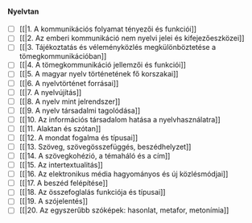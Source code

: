 #### Nyelvtan
- [ ] [[|1. A kommunikációs folyamat tényezői és funkciói]]
- [ ] [[|2. Az emberi kommunikáció nem nyelvi jelei és kifejezőeszközei]]
- [ ] [[|3. Tájékoztatás és véleményközlés megkülönböztetése a tömegkommunikációban]]
- [ ] [[|4. A tömegkommunikáció jellemzői és funkciói]]
- [ ] [[|5. A magyar nyelv történetének fő korszakai]]
- [ ] [[|6. A nyelvtörténet forrásai]]
- [ ] [[|7. A nyelvújítás]]
- [ ] [[|8. A nyelv mint jelrendszer]]
- [ ] [[|9. A nyelv társadalmi tagolódása]]
- [ ] [[|10. Az információs társadalom hatása a nyelvhasználatra]]
- [ ] [[|11. Alaktan és szótan]]
- [ ] [[|12. A mondat fogalma és típusai]]
- [ ] [[|13. Szöveg, szövegösszefüggés, beszédhelyzet]]
- [ ] [[|14. A szövegkohézió, a témaháló és a cím]]
- [ ] [[|15. Az intertextualitás]]
- [ ] [[|16. Az elektronikus média hagyományos és új közlésmódjai]]
- [ ] [[|17. A beszéd felépítése]]
- [ ] [[|18. Az összefoglalás funkciója és típusai]]
- [ ] [[|19. A szójelentés]]
- [ ] [[|20. Az egyszerűbb szóképek: hasonlat, metafor, metonímia]]